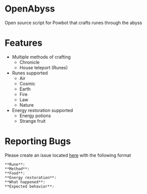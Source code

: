 # OpenAbyss
Open source script for Powbot that crafts runes through the abyss

# Features

- Multiple methods of crafting
  - Chronicle
  - House teleport (Runes)
- Runes supported
  - Air
  - Cosmic
  - Earth
  - Fire
  - Law
  - Nature
- Energy restoration supported
  - Energy potions
  - Strange fruit 

# Reporting Bugs

Please create an issue located [here](https://github.com/PTYB/OpenAbyss/issues/new) with the following format

```
**Rune**:
**Method**:
**Food**:
**Energy restoration**:
**What happened**:
**Expected behavior**:
```
